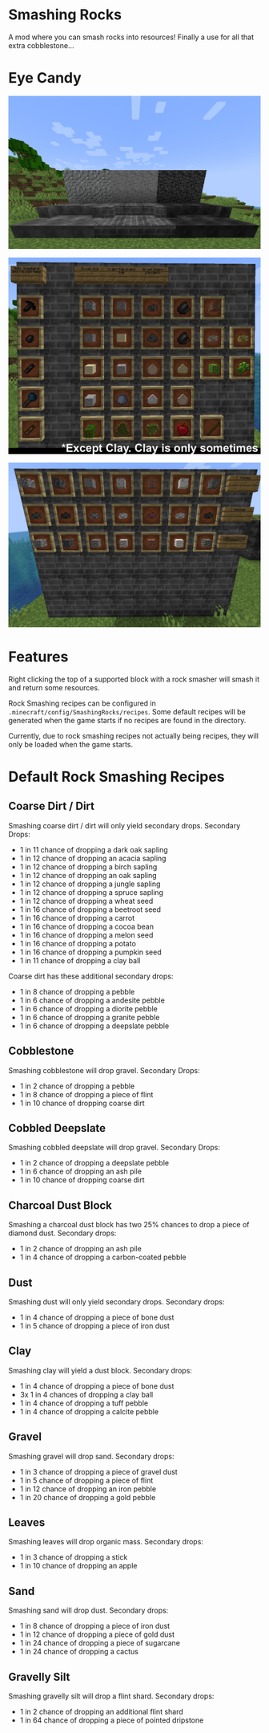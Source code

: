 # Smashing Rocks

A mod where you can smash rocks into resources! Finally a use for all that extra cobblestone...


# Eye Candy

![screenshot showing some blocks the mod adds](https://github.com/beckadamtheinventor/SmashingRocks/blob/master/captures/screenshot-1.jpeg?raw=true)

![screenshot showing some of the blocks you can use the rock smasher on](https://github.com/beckadamtheinventor/SmashingRocks/blob/master/captures/screenshot-2.jpeg?raw=true)

![screenshot showing pebble variants and related stones](https://github.com/beckadamtheinventor/SmashingRocks/blob/master/captures/screenshot-3.jpeg?raw=true)


# Features

Right clicking the top of a supported block with a rock smasher will smash it and return some resources.

Rock Smashing recipes can be configured in `.minecraft/config/SmashingRocks/recipes`.
Some default recipes will be generated when the game starts if no recipes are found in the directory.

Currently, due to rock smashing recipes not actually being recipes, they will only be loaded when the game starts.

# Default Rock Smashing Recipes

## Coarse Dirt / Dirt

Smashing coarse dirt / dirt will only yield secondary drops.
Secondary Drops:

- 1 in 11 chance of dropping a dark oak sapling
- 1 in 12 chance of dropping an acacia sapling
- 1 in 12 chance of dropping a birch sapling
- 1 in 12 chance of dropping an oak sapling
- 1 in 12 chance of dropping a jungle sapling
- 1 in 12 chance of dropping a spruce sapling
- 1 in 12 chance of dropping a wheat seed
- 1 in 16 chance of dropping a beetroot seed
- 1 in 16 chance of dropping a carrot
- 1 in 16 chance of dropping a cocoa bean
- 1 in 16 chance of dropping a melon seed
- 1 in 16 chance of dropping a potato
- 1 in 16 chance of dropping a pumpkin seed
- 1 in 11 chance of dropping a clay ball

Coarse dirt has these additional secondary drops:

- 1 in 8 chance of dropping a pebble
- 1 in 6 chance of dropping a andesite pebble
- 1 in 6 chance of dropping a diorite pebble
- 1 in 6 chance of dropping a granite pebble
- 1 in 6 chance of dropping a deepslate pebble

## Cobblestone

Smashing cobblestone will drop gravel.
Secondary Drops:

- 1 in 2 chance of dropping a pebble
- 1 in 8 chance of dropping a piece of flint
- 1 in 10 chance of dropping coarse dirt

## Cobbled Deepslate

Smashing cobbled deepslate will drop gravel.
Secondary Drops:

- 1 in 2 chance of dropping a deepslate pebble
- 1 in 6 chance of dropping an ash pile
- 1 in 10 chance of dropping coarse dirt

## Charcoal Dust Block

Smashing a charcoal dust block has two 25% chances to drop a piece of diamond dust.
Secondary drops:

- 1 in 2 chance of dropping an ash pile
- 1 in 4 chance of dropping a carbon-coated pebble

## Dust

Smashing dust will only yield secondary drops.
Secondary drops:

- 1 in 4 chance of dropping a piece of bone dust
- 1 in 5 chance of dropping a piece of iron dust

## Clay

Smashing clay will yield a dust block.
Secondary drops:

- 1 in 4 chance of dropping a piece of bone dust
- 3x 1 in 4 chances of dropping a clay ball
- 1 in 4 chance of dropping a tuff pebble
- 1 in 4 chance of dropping a calcite pebble

## Gravel

Smashing gravel will drop sand.
Secondary drops:

- 1 in 3 chance of dropping a piece of gravel dust
- 1 in 5 chance of dropping a piece of flint
- 1 in 12 chance of dropping an iron pebble
- 1 in 20 chance of dropping a gold pebble

## Leaves

Smashing leaves will drop organic mass.
Secondary drops:

- 1 in 3 chance of dropping a stick
- 1 in 10 chance of dropping an apple

## Sand

Smashing sand will drop dust.
Secondary drops:

- 1 in 8 chance of dropping a piece of iron dust
- 1 in 12 chance of dropping a piece of gold dust
- 1 in 24 chance of dropping a piece of sugarcane
- 1 in 24 chance of dropping a cactus

## Gravelly Silt

Smashing gravelly silt will drop a flint shard. Secondary drops:

- 1 in 2 chance of dropping an additional flint shard
- 1 in 64 chance of dropping a piece of pointed dripstone

